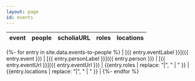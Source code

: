 ```yaml
---
layout: page
id: events
---
```


|event|people|scholiaURL|roles|locations|
|---|---|---|---|---|
{%- for entry in site.data.events-to-people %}
  | [{{ entry.eventLabel }}]({{ entry.event }}) | [{{ entry.personLabel }}]({{ entry.person }}) | [{{ entry.eventUrl }}]({{ entry.eventUrl }}) | {{entry.roles | replace: "|", " &#124; " }} |  {{entry.locations | replace: "|", " &#124; " }} | 
{%- endfor %}

